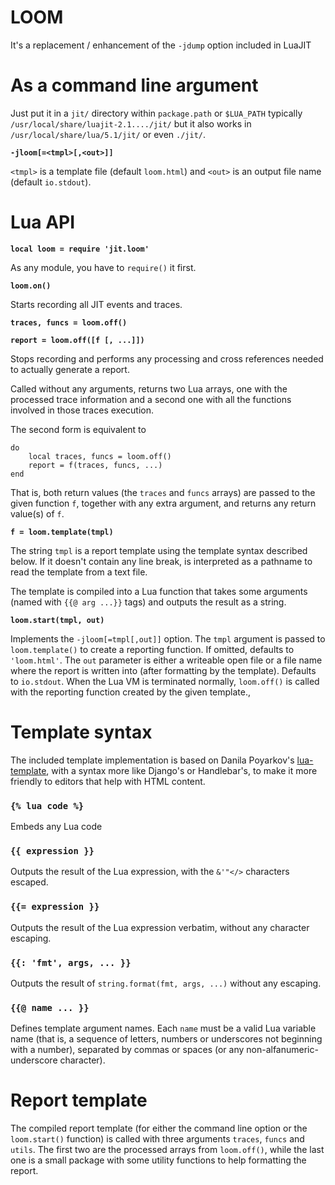 LOOM
====

It's a replacement / enhancement of the `-jdump` option included in LuaJIT

As a command line argument
===

Just put it in a `jit/` directory within `package.path` or `$LUA_PATH` typically `/usr/local/share/luajit-2.1..../jit/` but it also works in `/usr/local/share/lua/5.1/jit/` or even `./jit/`.

**`-jloom[=<tmpl>[,<out>]]`**

`<tmpl>` is a template file (default `loom.html`) and `<out>` is an output file name (default `io.stdout`).

Lua API
===

**`local loom = require 'jit.loom'`**

As any module, you have to `require()` it first.

**`loom.on()`**

Starts recording all JIT events and traces.

**`traces, funcs = loom.off()`**

**`report = loom.off([f [, ...]])`**

Stops recording and performs any processing and cross references needed to actually generate a report.

Called without any arguments, returns two Lua arrays, one with the processed trace information and a second one with all the functions involved in those traces execution.

The second form is equivalent to

    do
        local traces, funcs = loom.off()
        report = f(traces, funcs, ...)
    end

That is, both return values (the `traces` and `funcs` arrays) are passed to the given function `f`, together with any extra argument, and returns any return value(s) of `f`.

**`f = loom.template(tmpl)`**

The string `tmpl` is a report template using the template syntax described below.  If it doesn't contain any line break, is interpreted as a pathname to read the template from a text file.

The template is compiled into a Lua function that takes some arguments (named with `{{@ arg ...}}` tags) and outputs the result as a string.

**`loom.start(tmpl, out)`**

Implements the `-jloom[=tmpl[,out]]` option. The `tmpl` argument is passed to `loom.template()` to create a reporting function.  If omitted, defaults to `'loom.html'`.  The `out` parameter is either a writeable open file or a file name where the report is written into (after formatting by the template).  Defaults to `io.stdout`.  When the Lua VM is terminated normally, `loom.off()` is called with the reporting function created by the given template.,

Template syntax
===

The included template implementation is based on Danila Poyarkov's [lua-template](https://github.com/dannote/lua-template), with a syntax more like Django's or Handlebar's, to make it more friendly to editors that help with HTML content.


### `{% lua code %}`

Embeds any Lua code

### `{{ expression }}`

Outputs the result of the Lua expression, with the `&'"</>` characters escaped.

### `{{= expression }}`

Outputs the result of the Lua expression verbatim, without any character escaping.

### `{{: 'fmt', args, ... }}`

Outputs the result of `string.format(fmt, args, ...)` without any escaping.

### `{{@ name ... }}`

Defines template argument names.  Each `name` must be a valid Lua variable name (that is, a sequence of letters, numbers or underscores not beginning with a number), separated by commas or spaces (or any non-alfanumeric-underscore character).

Report template
===

The compiled report template (for either the command line option or the `loom.start()` function) is called with three arguments `traces`, `funcs` and `utils`.  The first two are the processed arrays from `loom.off()`, while the last one is a small package with some utility functions to help formatting the report.
